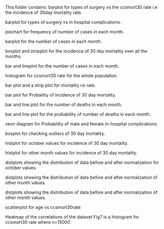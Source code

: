 This folder contains:
barplot for types of surgery vs the ccsmort30 rate i.e the incidence of 30day mortality rate.

barplot for types of surgery vs in hospital complications.

piechart for frequency of number of cases in each month.

barplot for the number of cases in each month.

boxplot and stripplot for the incidence of 30 day mortality over all the months.

bar and lineplot for the number of cases in each month.

histogram for ccsmort30 rate for the whole population.

bar plot and a strip plot for mortality rsi rate.

bar plot for Probaility of incidence of 30 day mortality.

bar and line  plot for the number of deaths in each month.

bar and line plot for the probability of number of deaths in each month.

venn diagram for Probability of male and female in-hospital complications.

boxplot for checking outliers of 30 day mortality.

histplot for october values for incidence of 30 day mortality.

histplot for other month values for incidence of 30 day mortality.

distplots showing the distribution of data before and after normalization for october values.

distplots showing the distribution of data before and after normalization of other month values.

distplots showing the distribution of data before and after normalization of other month values.

scatterplot for age vs ccsmort30rate

Heatmap of the correlations of the dataset
Fig7 is a histogram for ccsmort30 rate where n=15000
